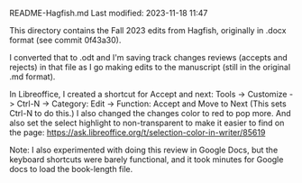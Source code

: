 README-Hagfish.md
Last modified: 2023-11-18 11:47

This directory contains the Fall 2023 edits from Hagfish, originally in .docx
format (see commit 0f43a30).

I converted that to .odt and I'm saving track changes reviews (accepts
and rejects) in that file as I go making edits to the manuscript (still
in the original .md format).

In Libreoffice, I created a shortcut for Accept and next:
Tools -> Customize -> Ctrl-N -> Category: Edit -> Function: Accept and Move to Next
(This sets Ctrl-N to do this.)
I also changed the changes color to red to pop more.
And also set the select highlight to non-transparent to make it easier to find on the page:
https://ask.libreoffice.org/t/selection-color-in-writer/85619

Note: I also experimented with doing this review in Google Docs, but
the keyboard shortcuts were barely functional, and it took minutes for
Google docs to load the book-length file.




